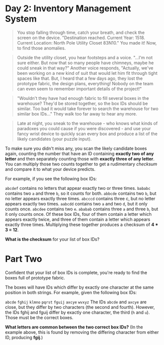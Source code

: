 # Day 2: Inventory Management System

> You stop falling through time, catch your breath, and check the screen on the device. "Destination reached. Current Year: 1518. Current Location: North Pole Utility Closet 83N10." You made it! Now, to find those anomalies.

> Outside the utility closet, you hear footsteps and a voice. "...I'm not sure either. But now that so many people have chimneys, maybe he could sneak in that way?" Another voice responds, "Actually, we've been working on a new kind of suit that would let him fit through tight spaces like that. But, I heard that a few days ago, they lost the prototype fabric, the design plans, everything! Nobody on the team can even seem to remember important details of the project!"

> "Wouldn't they have had enough fabric to fill several boxes in the warehouse? They'd be stored together, so the box IDs should be similar. Too bad it would take forever to search the warehouse for two similar box IDs..." They walk too far away to hear any more.

> Late at night, you sneak to the warehouse - who knows what kinds of paradoxes you could cause if you were discovered - and use your fancy wrist device to quickly scan every box and produce a list of the likely candidates (your puzzle input).

To make sure you didn't miss any, you scan the likely candidate boxes again, counting the number that have an ID containing **exactly two of any letter** and then separately counting those with **exactly three of any letter**. You can multiply those two counts together to get a rudimentary _checksum_ and compare it to what your device predicts.

For example, if you see the following box IDs:

`abcdef` contains no letters that appear exactly two or three times.
`bababc` contains two `a` and three `b`, so it counts for both.
`abbcde` contains two `b`, but no letter appears exactly three times.
`abcccd` contains three c, but no letter appears exactly two times.
`aabcdd` contains two `a` and two `d`, but it only counts once.
`abcdee` contains two `e`.
`ababab` contains three `a` and three `b`, but it only counts once.
Of these box IDs, four of them contain a letter which appears exactly twice, and three of them contain a letter which appears exactly three times. Multiplying these together produces a checksum of **4 \* 3 = 12**.

**What is the checksum** for your list of box IDs?

# Part Two

Confident that your list of box IDs is complete, you're ready to find the boxes full of prototype fabric.

The boxes will have IDs which differ by exactly one character at the same position in both strings. For example, given the following box IDs:

`abcde`
`fghij`
`klmno`
`pqrst`
`fguij`
`axcye`
`wvxyz`
The IDs `abcde` and `axcye` are close, but they differ by two characters (the second and fourth). However, the IDs fghij and fguij differ by exactly one character, the third (`h` and `u`). Those must be the correct boxes.

**What letters are common between the two correct box IDs?** (In the example above, this is found by removing the differing character from either ID, producing **fgij**.)
